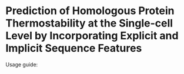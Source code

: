 # Prediction of Homologous Protein Thermostability at the Single-cell Level by Incorporating Explicit and Implicit Sequence Features
Usage guide:
